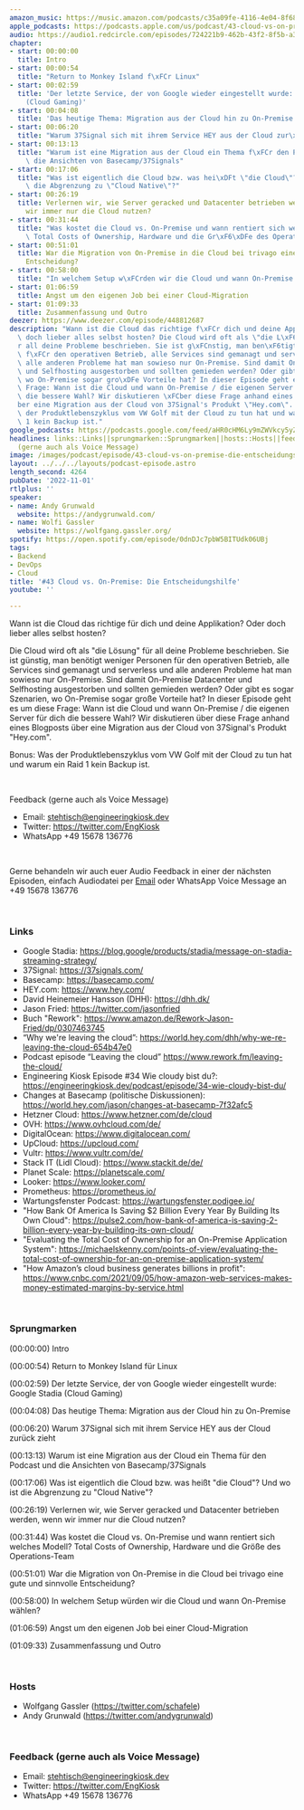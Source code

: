 ```yaml
---
amazon_music: https://music.amazon.com/podcasts/c35a09fe-4116-4e04-8f68-77d61b112e46/episodes/12958b17-a055-46ec-8d91-6579d133378e/engineering-kiosk-43-cloud-vs-on-premise-die-entscheidungshilfe
apple_podcasts: https://podcasts.apple.com/us/podcast/43-cloud-vs-on-premise-die-entscheidungshilfe/id1603082924?i=1000584604988&uo=4
audio: https://audio1.redcircle.com/episodes/724221b9-462b-43f2-8f5b-a340e8b287e6/stream.mp3
chapter:
- start: 00:00:00
  title: Intro
- start: 00:00:54
  title: "Return to Monkey Island f\xFCr Linux"
- start: 00:02:59
  title: 'Der letzte Service, der von Google wieder eingestellt wurde: Google Stadia
    (Cloud Gaming)'
- start: 00:04:08
  title: 'Das heutige Thema: Migration aus der Cloud hin zu On-Premise'
- start: 00:06:20
  title: "Warum 37Signal sich mit ihrem Service HEY aus der Cloud zur\xFCck zieht"
- start: 00:13:13
  title: "Warum ist eine Migration aus der Cloud ein Thema f\xFCr den Podcast und\
    \ die Ansichten von Basecamp/37Signals"
- start: 00:17:06
  title: "Was ist eigentlich die Cloud bzw. was hei\xDFt \"die Cloud\"? Und wo ist\
    \ die Abgrenzung zu \"Cloud Native\"?"
- start: 00:26:19
  title: Verlernen wir, wie Server geracked und Datacenter betrieben werden, wenn
    wir immer nur die Cloud nutzen?
- start: 00:31:44
  title: "Was kostet die Cloud vs. On-Premise und wann rentiert sich welches Modell?\
    \ Total Costs of Ownership, Hardware und die Gr\xF6\xDFe des Operations-Team"
- start: 00:51:01
  title: War die Migration von On-Premise in die Cloud bei trivago eine gute und sinnvolle
    Entscheidung?
- start: 00:58:00
  title: "In welchem Setup w\xFCrden wir die Cloud und wann On-Premise w\xE4hlen?"
- start: 01:06:59
  title: Angst um den eigenen Job bei einer Cloud-Migration
- start: 01:09:33
  title: Zusammenfassung und Outro
deezer: https://www.deezer.com/episode/448812687
description: "Wann ist die Cloud das richtige f\xFCr dich und deine Applikation? Oder\
  \ doch lieber alles selbst hosten? Die Cloud wird oft als \"die L\xF6sung\" f\xFC\
  r all deine Probleme beschrieben. Sie ist g\xFCnstig, man ben\xF6tigt weniger Personen\
  \ f\xFCr den operativen Betrieb, alle Services sind gemanagt und serverless und\
  \ alle anderen Probleme hat man sowieso nur On-Premise. Sind damit On-Premise Datacenter\
  \ und Selfhosting ausgestorben und sollten gemieden werden? Oder gibt es sogar Szenarien,\
  \ wo On-Premise sogar gro\xDFe Vorteile hat? In dieser Episode geht es um diese\
  \ Frage: Wann ist die Cloud und wann On-Premise / die eigenen Server f\xFCr dich\
  \ die bessere Wahl? Wir diskutieren \xFCber diese Frage anhand eines Blogposts \xFC\
  ber eine Migration aus der Cloud von 37Signal's Produkt \"Hey.com\". Bonus: Was\
  \ der Produktlebenszyklus vom VW Golf mit der Cloud zu tun hat und warum ein Raid\
  \ 1 kein Backup ist."
google_podcasts: https://podcasts.google.com/feed/aHR0cHM6Ly9mZWVkcy5yZWRjaXJjbGUuY29tLzBlY2ZkZmQ3LWZkYTEtNGMzZC05NTE1LTQ3NjcyN2Y5ZGY1ZQ/episode/NTVhNjNjMzMtMzgzOS00ZGFhLWFiNjQtM2E1OTgzZDdjMGVm?sa=X&ved=2ahUKEwi8pdD3moz7AhUdrGoFHeTZB0sQkfYCegQIARAF
headlines: links::Links||sprungmarken::Sprungmarken||hosts::Hosts||feedback-gerne-auch-als-voice-message::Feedback
  (gerne auch als Voice Message)
image: /images/podcast/episode/43-cloud-vs-on-premise-die-entscheidungshilfe.jpg
layout: ../../../layouts/podcast-episode.astro
length_second: 4264
pubDate: '2022-11-01'
rtlplus: ''
speaker:
- name: Andy Grunwald
  website: https://andygrunwald.com/
- name: Wolfi Gassler
  website: https://wolfgang.gassler.org/
spotify: https://open.spotify.com/episode/0dnDJc7pbW5BITUdk06UBj
tags:
- Backend
- DevOps
- Cloud
title: '#43 Cloud vs. On-Premise: Die Entscheidungshilfe'
youtube: ''

---
```

<p>Wann ist die Cloud das richtige für dich und deine Applikation? Oder doch lieber alles selbst hosten?</p><p>Die Cloud wird oft als &#34;die Lösung&#34; für all deine Probleme beschrieben. Sie ist günstig, man benötigt weniger Personen für den operativen Betrieb, alle Services sind gemanagt und serverless und alle anderen Probleme hat man sowieso nur On-Premise. Sind damit On-Premise Datacenter und Selfhosting ausgestorben und sollten gemieden werden? Oder gibt es sogar Szenarien, wo On-Premise sogar große Vorteile hat? In dieser Episode geht es um diese Frage: Wann ist die Cloud und wann On-Premise / die eigenen Server für dich die bessere Wahl? Wir diskutieren über diese Frage anhand eines Blogposts über eine Migration aus der Cloud von 37Signal&#39;s Produkt &#34;Hey.com&#34;.</p><p>Bonus: Was der Produktlebenszyklus vom VW Golf mit der Cloud zu tun hat und warum ein Raid 1 kein Backup ist.</p><p><br></p><p>Feedback (gerne auch als Voice Message)</p><ul><li>Email: <a href="mailto:stehtisch@engineeringkiosk.dev" rel="nofollow">stehtisch@engineeringkiosk.dev</a></li><li>Twitter: <a href="https://twitter.com/EngKiosk" rel="nofollow">https://twitter.com/EngKiosk</a></li><li>WhatsApp +49 15678 136776</li></ul><p><br></p><p>Gerne behandeln wir auch euer Audio Feedback in einer der nächsten Episoden, einfach Audiodatei per <a href="https://engineeringkiosk.dev/kontakt/">Email</a> oder WhatsApp Voice Message an +49 15678 136776</p><p><br></p><h3 id="links">Links</h3><ul><li>Google Stadia: <a href="https://blog.google/products/stadia/message-on-stadia-streaming-strategy/" rel="nofollow">https://blog.google/products/stadia/message-on-stadia-streaming-strategy/</a></li><li>37Signal: <a href="https://37signals.com/" rel="nofollow">https://37signals.com/</a></li><li>Basecamp: <a href="https://basecamp.com/" rel="nofollow">https://basecamp.com/</a></li><li>HEY.com: <a href="https://www.hey.com/" rel="nofollow">https://www.hey.com/</a></li><li>David Heinemeier Hansson (DHH): <a href="https://dhh.dk/" rel="nofollow">https://dhh.dk/</a></li><li>Jason Fried: <a href="https://twitter.com/jasonfried" rel="nofollow">https://twitter.com/jasonfried</a></li><li>Buch &#34;Rework&#34;: <a href="https://www.amazon.de/Rework-Jason-Fried/dp/0307463745" rel="nofollow">https://www.amazon.de/Rework-Jason-Fried/dp/0307463745</a></li><li>“Why we&#39;re leaving the cloud”: <a href="https://world.hey.com/dhh/why-we-re-leaving-the-cloud-654b47e0" rel="nofollow">https://world.hey.com/dhh/why-we-re-leaving-the-cloud-654b47e0</a></li><li>Podcast episode “Leaving the cloud” <a href="https://www.rework.fm/leaving-the-cloud/" rel="nofollow">https://www.rework.fm/leaving-the-cloud/</a> </li><li>Engineering Kiosk Episode #34 Wie cloudy bist du?: <a href="https://engineeringkiosk.dev/podcast/episode/34-wie-cloudy-bist-du/">https://engineeringkiosk.dev/podcast/episode/34-wie-cloudy-bist-du/</a></li><li>Changes at Basecamp (politische Diskussionen): <a href="https://world.hey.com/jason/changes-at-basecamp-7f32afc5" rel="nofollow">https://world.hey.com/jason/changes-at-basecamp-7f32afc5</a></li><li>Hetzner Cloud: <a href="https://www.hetzner.com/de/cloud" rel="nofollow">https://www.hetzner.com/de/cloud</a></li><li>OVH: <a href="https://www.ovhcloud.com/de/" rel="nofollow">https://www.ovhcloud.com/de/</a></li><li>DigitalOcean: <a href="https://www.digitalocean.com/" rel="nofollow">https://www.digitalocean.com/</a></li><li>UpCloud: <a href="https://upcloud.com/" rel="nofollow">https://upcloud.com/</a></li><li>Vultr: <a href="https://www.vultr.com/de/" rel="nofollow">https://www.vultr.com/de/</a></li><li>Stack IT (Lidl Cloud): <a href="https://www.stackit.de/de/" rel="nofollow">https://www.stackit.de/de/</a></li><li>Planet Scale: <a href="https://planetscale.com/" rel="nofollow">https://planetscale.com/</a></li><li>Looker: <a href="https://www.looker.com/" rel="nofollow">https://www.looker.com/</a></li><li>Prometheus: <a href="https://prometheus.io/" rel="nofollow">https://prometheus.io/</a></li><li>Wartungsfenster Podcast: <a href="https://wartungsfenster.podigee.io/" rel="nofollow">https://wartungsfenster.podigee.io/</a></li><li>&#34;How Bank Of America Is Saving $2 Billion Every Year By Building Its Own Cloud&#34;: <a href="https://pulse2.com/how-bank-of-america-is-saving-2-billion-every-year-by-building-its-own-cloud/" rel="nofollow">https://pulse2.com/how-bank-of-america-is-saving-2-billion-every-year-by-building-its-own-cloud/</a></li><li>&#34;Evaluating the Total Cost of Ownership for an On-Premise Application System&#34;: <a href="https://michaelskenny.com/points-of-view/evaluating-the-total-cost-of-ownership-for-an-on-premise-application-system/" rel="nofollow">https://michaelskenny.com/points-of-view/evaluating-the-total-cost-of-ownership-for-an-on-premise-application-system/</a></li><li>&#34;How Amazon’s cloud business generates billions in profit&#34;: <a href="https://www.cnbc.com/2021/09/05/how-amazon-web-services-makes-money-estimated-margins-by-service.html" rel="nofollow">https://www.cnbc.com/2021/09/05/how-amazon-web-services-makes-money-estimated-margins-by-service.html</a></li></ul><p><br></p><h3 id="sprungmarken">Sprungmarken</h3><p>(00:00:00) Intro</p><p>(00:00:54) Return to Monkey Island für Linux</p><p>(00:02:59) Der letzte Service, der von Google wieder eingestellt wurde: Google Stadia (Cloud Gaming)</p><p>(00:04:08) Das heutige Thema: Migration aus der Cloud hin zu On-Premise</p><p>(00:06:20) Warum 37Signal sich mit ihrem Service HEY aus der Cloud zurück zieht</p><p>(00:13:13) Warum ist eine Migration aus der Cloud ein Thema für den Podcast und die Ansichten von Basecamp/37Signals</p><p>(00:17:06) Was ist eigentlich die Cloud bzw. was heißt &#34;die Cloud&#34;? Und wo ist die Abgrenzung zu &#34;Cloud Native&#34;?</p><p>(00:26:19) Verlernen wir, wie Server geracked und Datacenter betrieben werden, wenn wir immer nur die Cloud nutzen?</p><p>(00:31:44) Was kostet die Cloud vs. On-Premise und wann rentiert sich welches Modell? Total Costs of Ownership, Hardware und die Größe des Operations-Team</p><p>(00:51:01) War die Migration von On-Premise in die Cloud bei trivago eine gute und sinnvolle Entscheidung?</p><p>(00:58:00) In welchem Setup würden wir die Cloud und wann On-Premise wählen?</p><p>(01:06:59) Angst um den eigenen Job bei einer Cloud-Migration</p><p>(01:09:33) Zusammenfassung und Outro</p><p><br></p><h3 id="hosts">Hosts</h3><ul><li>Wolfgang Gassler (<a href="https://twitter.com/schafele" rel="nofollow">https://twitter.com/schafele</a>)</li><li>Andy Grunwald (<a href="https://twitter.com/andygrunwald" rel="nofollow">https://twitter.com/andygrunwald</a>)</li></ul><p><br></p><h3 id="feedback-gerne-auch-als-voice-message">Feedback (gerne auch als Voice Message)</h3><ul><li>Email: <a href="mailto:stehtisch@engineeringkiosk.dev" rel="nofollow">stehtisch@engineeringkiosk.dev</a></li><li>Twitter: <a href="https://twitter.com/EngKiosk" rel="nofollow">https://twitter.com/EngKiosk</a></li><li>WhatsApp +49 15678 136776</li></ul>
